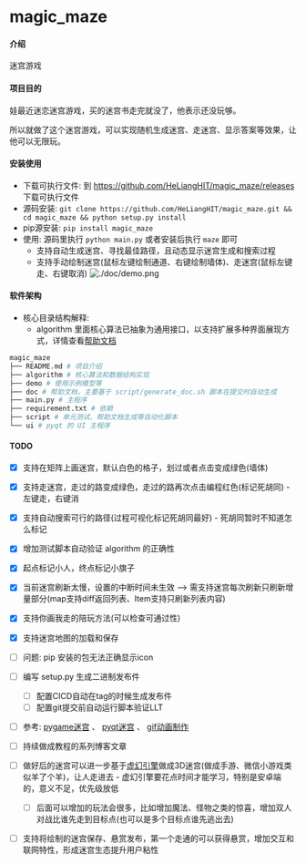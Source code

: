 # magic_maze

#### 介绍

迷宫游戏

#### 项目目的

娃最近迷恋迷宫游戏，买的迷宫书走完就没了，他表示还没玩够。

所以就做了这个迷宫游戏，可以实现随机生成迷宫、走迷宫、显示答案等效果，让他可以无限玩。

#### 安装使用

+ 下载可执行文件: 到 https://github.com/HeLiangHIT/magic_maze/releases 下载可执行文件
+ 源码安装: `git clone https://github.com/HeLiangHIT/magic_maze.git && cd magic_maze && python setup.py install`
+ pip源安装: `pip install magic_maze`
+ 使用: 源码里执行 `python main.py` 或者安装后执行 `maze` 即可
    * 支持自动生成迷宫、寻找最佳路径，且动态显示迷宫生成和搜索过程
    * 支持手动绘制迷宫(鼠标左键绘制通道、右键绘制墙体)、走迷宫(鼠标左键走、右键取消)
![./doc/demo.png](./doc/demo.png)


#### 软件架构

+ 核心目录结构解释:
    * algorithm 里面核心算法已抽象为通用接口，以支持扩展多种界面展现方式，详情查看[帮助文档](./doc/algorithm.txt)
```py
magic_maze
├── README.md # 项目介绍
├── algorithm # 核心算法和数据结构实现
├── demo # 使用示例模型等
├── doc # 帮助文档，主要基于 script/generate_doc.sh 脚本在提交时自动生成
├── main.py # 主程序
├── requirement.txt # 依赖
├── script # 单元测试、帮助文档生成等自动化脚本
└── ui # pyqt 的 UI 主程序
```

#### TODO

+ [x] 支持在矩阵上画迷宫，默认白色的格子，划过或者点击变成绿色(墙体)
+ [x] 支持走迷宫，走过的路变成绿色，走过的路再次点击编程红色(标记死胡同) - 左键走，右键消
+ [x] 支持自动搜索可行的路径(过程可视化标记死胡同最好) - 死胡同暂时不知道怎么标记
+ [x] 增加测试脚本自动验证 algorithm 的正确性
+ [x] 起点标记小人，终点标记小旗子
+ [x] 当前迷宫刷新太慢，设置的中断时间未生效 --> 需支持迷宫每次刷新只刷新增量部分(map支持diff返回列表、Item支持只刷新列表内容)
+ [x] 支持你画我走的陪玩方法(可以检查可通过性)
+ [x] 支持迷宫地图的加载和保存
+ [ ] 问题: pip 安装的包无法正确显示icon
+ [ ] 编写 setup.py 生成二进制发布件
    * [ ] 配置CICD自动在tag的时候生成发布件
    * [ ] 配置git提交前自动运行脚本验证LLT
+ [ ] 参考: [pygame迷宫](https://www.cnblogs.com/ksxh/p/13824662.html)  、 [pyqt迷宫](https://blog.csdn.net/cj12345657582255/article/details/115605195) 、 [gif动画制作](https://cloud.tencent.com/developer/news/185919)
+ [ ] 持续做成教程的系列博客文章
+ [ ] 做好后的迷宫可以进一步基于[虚幻引擎](https://docs.unrealengine.com/5.1/zh-CN/how-to-set-up-android-sdk-and-ndk-for-your-unreal-engine-development-environment/)做成3D迷宫(做成手游、微信小游戏类似羊了个羊)，让人走进去 - 虚幻引擎要花点时间才能学习，特别是安卓端的，意义不足，优先级放低
    * [ ] 后面可以增加的玩法会很多，比如增加魔法、怪物之类的惊喜，增加双人对战比谁先走到目标点(也可以是多个目标点谁先逃出去)
+ [ ] 支持将绘制的迷宫保存、悬赏发布，第一个走通的可以获得悬赏，增加交互和联网特性，形成迷宫生态提升用户粘性

